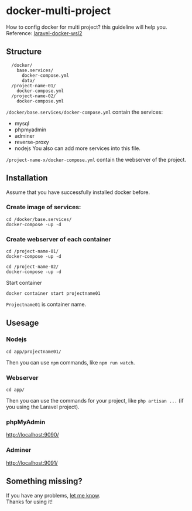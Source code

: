 # docker-multi-project
How to config docker for multi project? this guideline will help you.
Reference: [laravel-docker-wsl2](https://github.com/tdkhoavn/laravel-docker-wsl2)

## Structure
```
  /docker/
    base.services/
      docker-compose.yml
      data/
  /project-name-01/
    docker-compose.yml
  /project-name-02/
    docker-compose.yml
```
`/docker/base.services/docker-compose.yml` contain the services: 
 - mysql
 - phpmyadmin
 - adminer
 - reverse-proxy
 - nodejs
You also can add more services into this file.

`/project-name-x/docker-compose.yml` contain the webserver of the project.

## Installation
Assume that you have successfully installed docker before.
### Create image of services:
```
cd /docker/base.services/
docker-compose -up -d
```

### Create webserver of each container
```
cd /project-name-01/
docker-compose -up -d

cd /project-name-02/
docker-compose -up -d
```
Start container
```
docker container start projectname01
```
`Projectname01` is container name.

## Usesage
### Nodejs
```
cd app/projectname01/
```
Then you can use `npm` commands, like `npm run watch`.

### Webserver
```
cd app/
```
Then you can use the commands for your project, like `php artisan ...` (if you using the Laravel project).

### phpMyAdmin
[http://localhost:9090/](http://localhost:9090/)

### Adminer
[http://localhost:9091/](http://localhost:9091/)

## Something missing?

If you have any problems, [let me know](https://github.com/hocwebchuan/ReactMySQL-View-Insert-Update-Delete/issues).<br>
Thanks for using it!